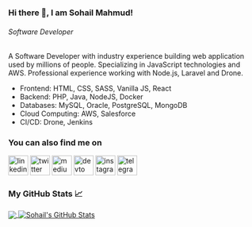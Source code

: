 ### Hi there 👋, I am Sohail Mahmud!

###### *Software Developer*

A Software Developer with industry experience building web application used by millions of people. Specializing in JavaScript technologies and AWS. Professional experience working with Node.js, Laravel and Drone.

* Frontend: HTML, CSS, SASS, Vanilla JS, React
* Backend: PHP, Java, NodeJS, Docker
* Databases: MySQL, Oracle, PostgreSQL, MongoDB
* Cloud Computing: AWS, Salesforce
* CI/CD: Drone, Jenkins


### You can also find me on
[<img src='https://cdn.jsdelivr.net/npm/simple-icons@3.0.1/icons/linkedin.svg' alt='linkedin' height='40'>](https://www.linkedin.com/in/sohailmahmud/)  [<img src='https://cdn.jsdelivr.net/npm/simple-icons@3.0.1/icons/twitter.svg' alt='twitter' height='40'>](https://twitter.com/@sohailsamii)  [<img src='https://cdn.jsdelivr.net/npm/simple-icons@3.0.1/icons/medium.svg' alt='medium' height='40'>](https://medium.com/@sohailsami)  [<img src='https://cdn.jsdelivr.net/npm/simple-icons@3.0.1/icons/dev-dot-to.svg' alt='devto' height='40'>](https://dev.to/@sohailsami)  [<img src='https://cdn.jsdelivr.net/npm/simple-icons@3.0.1/icons/instagram.svg' alt='instagram' height='40'>](https://www.instagram.com/sohailsamii)  [<img src='https://cdn.jsdelivr.net/npm/simple-icons@3.0.1/icons/telegram.svg' alt='telegram' height='40'>](https://t.me/sohailsamii)


### My GitHub Stats 📈

<a href="https://github.com/sohailsami/sohailsami">
  <img align="center" src="https://github-readme-stats.vercel.app/api/top-langs/?username=sohailsami&hide=c%23,html&title_color=ffffff&text_color=c9cacc&icon_color=2bbc8a&bg_color=1d1f21" />
</a>
<a href="https://github.com/Soh4il/Soh4il">
  <img align="center" src="https://github-readme-stats.vercel.app/api?username=sohailsami&show_icons=true&line_height=27&count_private=true&title_color=ffffff&text_color=c9cacc&icon_color=2bbc8a&bg_color=1d1f21" alt="Sohail's GitHub Stats" />
</a>

<!--
![Github stats](https://github-readme-stats.vercel.app/api?username=soh4il&show_icons=true)
![Top Langs](https://github-readme-stats.vercel.app/api/top-langs/?username=Soh4il&hide=html&layout=compact)
-->

<!--
[<img src='https://cdn.jsdelivr.net/npm/simple-icons@3.0.1/icons/whatsapp.svg' alt='whatsapp' height='40'>](https://api.whatsapp.com/send?phone=+8801624340883)
[<img src='https://cdn.jsdelivr.net/npm/simple-icons@3.0.1/icons/stackoverflow.svg' alt='stackoverflow' height='40'>](https://stackoverflow.com/users/13858780/sohail)  
[<img src='https://cdn.jsdelivr.net/npm/simple-icons@3.0.1/icons/codeforces.svg' alt='codeforces' height='40'>](https://codeforces.com/profile/__sohail__)  [<img src='https://cdn.jsdelivr.net/npm/simple-icons@3.0.1/icons/hackerrank.svg' alt='hackerrank' height='40'>](https://www.hackerrank.com/sohailsamii)  [<img src='https://cdn.jsdelivr.net/npm/simple-icons@3.0.1/icons/leetcode.svg' alt='leetcode' height='40'>](https://leetcode.com/sohailsamii)  [<img src='https://cdn.jsdelivr.net/npm/simple-icons@3.0.1/icons/gitlab.svg' alt='gitlab' height='40'>](https://gitlab.com/sohailsamii)  [<img src='https://cdn.jsdelivr.net/npm/simple-icons@3.0.1/icons/codepen.svg' alt='codepen' height='40'>](https://codepen.io/sohailsamii)  [<img src='https://cdn.jsdelivr.net/npm/simple-icons@3.0.1/icons/gmail.svg' alt='E-mail' height='40'>](mailto:sohailmahmud@yahoo.com)
[![linkedin badge](https://img.shields.io/badge/Sohail_Mahmud-30302f?style=flat&logo=linkedin)](https://www.linkedin.com/in/sohaiiil)
[![twitter badge](https://img.shields.io/badge/@sohaiilsami-30302f?style=flat&logo=twitter)](https://twitter.com/sohaiilsami)
[![medium badge](https://img.shields.io/badge/Sohail_Mahmud-30302f?style=flat&logo=medium)](https://medium.com/@sohailsamii)
[<img src='https://cdn.jsdelivr.net/npm/simple-icons@3.0.1/icons/icloud.svg' alt='website' height='40'>](https://soh4il.github.io)

- 🔭 I’m currently working on PHP Laravel projects
- 🌱 I’m currently learning Reactjs and node, after that I will try and advance my Python before learning Django.
- 👯 I’m looking to collaborate on Projects and Hackathons
- 🤔 I’m looking for help with Open Source and CP
- 💬 Ask me about anything
- 📫 How to reach me: Follow me on [Twitter](https://www.twitter.com/sohaiilsami), or message me on [LinkedIn](https://www.linkedin.com/in/sohaiiil).
- ⚡ Fun fact: I don't know about funny facts, but the sad fact is that some people believe that your job is to install / reinstall Windows;
#### I like to travel, play music, video games, write and make art in my non-coding time.
#### Things I do when I don't code are sometimes demonstrated [here](https://www.instagram.com/sohaiilsami)
-->
